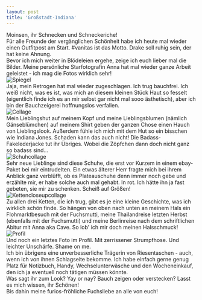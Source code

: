```yaml
---
layout: post
title: 'Großstadt-Indiana'
---
```


Moinsen, ihr Schnecken und Schneckeriche!  
Für alle Freunde der vergänglichen Schönheit habe ich heute mal wieder einen Outfitpost am Start. #vanitas ist das Motto. Drake soll ruhig sein, der hat keine Ahnung.  
Bevor ich mich weiter in Blödeleien ergehe, zeige ich euch lieber mal die Bilder. Meine persönliche Starfotografin Anna hat mal wieder ganze Arbeit geleistet - ich mag die Fotos wirklich sehr!  
![Spiegel](https://farm8.staticflickr.com/7226/14050871091_39014fd5cc_c.jpg)  
Jaja, mein Retrogen hat mal wieder zugeschlagen. Ich trug bauchfrei. Ich weiß nicht, was es ist, was mich an diesem kleinen Stück Haut so fesselt (eigentlich finde ich es an mir selbst gar nicht mal sooo ästhetisch), aber ich bin der Bauchzeigerei hoffnungslos verfallen.  
![Collage](https://farm8.staticflickr.com/7036/14052795192_ccc15cd145_c.jpg)  
Mein Lieblingshut auf meinem Kopf und meine Lieblingsblumen (nämlich Gänseblümchen) auf meinem Shirt geben der ganzen Chose einen Hauch von Lieblingslook. Außerdem fühle ich mich mit dem Hut so ein bisschen wie Indiana Jones. Schaden kann das auch nicht! Die Badass-Fakelederjacke tut ihr Übriges. Wobei die Zöpfchen dann doch nicht ganz so badass sind...  
![Schuhcollage](https://farm8.staticflickr.com/7231/14050870731_a937126a58_b.jpg)  
Sehr neue Lieblinge sind diese Schuhe, die erst vor Kurzem in einem ebay-Paket bei mir eintrudelten. Ein etwas älterer Herr fragte mich bei ihrem Anblick ganz verblüfft, ob es Plateauschuhe denn immer noch gebe und erzählte mir, er habe solche auch mal gehabt. In rot. Ich hätte ihn ja fast gebeten, sie mir zu schenken. Scheiß auf Größen!  
![Kettencloseupcollage](https://farm3.staticflickr.com/2901/14054525634_24456e1672_c.jpg)  
Zu allen drei Ketten, die ich trug, gibt es je eine kleine Geschichte, was ich wirklich schön finde. So hängen von oben nach unten an meinem Hals ein Flohmarktbesuch mit der Fuchsmutti, meine Thailandreise letzten Herbst (ebenfalls mit der Fuchsmutti) und meine Berlinreise nach dem schriftlichen Abitur mit Anna aka Cave. So lob' ich mir doch meinen Halsschmuck!  
![Profil](https://farm8.staticflickr.com/7439/14050868132_85941c9dd9_b.jpg)  
Und noch ein letztes Foto im Profil. Mit zerrissener Strumpfhose. Und leichter Unschärfe. Shame on me.  
Ich bin übrigens eine unverbesserliche Trägerin von Riesentaschen - auch, wenn ich von ihnen Schlagseite bekomme. Ich habe einfach gerne genug Platz für Notizbuch, Handy, Wechselunterwäsche und den Wocheneinkauf, den ich ja eventuell noch tätigen müssen könnte.  
Was sagt ihr zum Look? Yay or nay? Bauch zeigen oder verstecken? Lasst es mich wissen, ihr Schönen!  
Bis dahin meine furios-fröhliche Fuchsliebe an alle von euch!